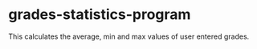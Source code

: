 # grades-statistics-program
This calculates the average, min and max values of user entered grades.
